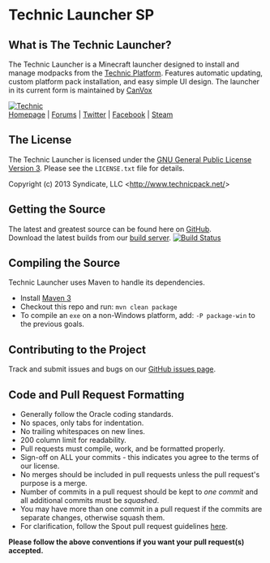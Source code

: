 Technic Launcher SP
===================

## What is The Technic Launcher?
The Technic Launcher is a Minecraft launcher designed to install and manage modpacks from the [Technic Platform][Homepage].
Features automatic updating, custom platform pack installation, and easy simple UI design.
The launcher in its current form is maintained by [CanVox](https://github.com/CannibalVox)

[![Technic][Logo]][Homepage]  
[Homepage] | [Forums] | [Twitter] | [Facebook] | [Steam]

## The License
The Technic Launcher is licensed under the [GNU General Public License Version 3][License]. Please see the `LICENSE.txt` file for details.

Copyright (c) 2013 Syndicate, LLC <<http://www.technicpack.net/>>

## Getting the Source
The latest and greatest source can be found here on [GitHub][Source].  
Download the latest builds from our [build server][Builds]. [![Build Status](http://build.technicpack.net/job/TechnicLauncher/badge/icon)](http://build.technicpack.net/job/TechnicLauncher/)

## Compiling the Source
Technic Launcher uses Maven to handle its dependencies.

* Install [Maven 3](http://maven.apache.org/download.html)
* Checkout this repo and run: `mvn clean package`
* To compile an `exe` on a non-Windows platform, add: `-P package-win` to the previous goals.

## Contributing to the Project
Track and submit issues and bugs on our [GitHub issues page][Issues].  

## Code and Pull Request Formatting
* Generally follow the Oracle coding standards.
* No spaces, only tabs for indentation.
* No trailing whitespaces on new lines.
* 200 column limit for readability.
* Pull requests must compile, work, and be formatted properly.
* Sign-off on ALL your commits - this indicates you agree to the terms of our license.
* No merges should be included in pull requests unless the pull request's purpose is a merge.
* Number of commits in a pull request should be kept to *one commit* and all additional commits must be *squashed*.
* You may have more than one commit in a pull request if the commits are separate changes, otherwise squash them.
* For clarification, follow the Spout pull request guidelines [here](http://spout.in/prguide).

**Please follow the above conventions if you want your pull request(s) accepted.**

[Logo]: http://i.imgur.com/PCI0pIo.png
[Homepage]: http://www.technicpack.net
[Forums]: http://forums.technicpack.net
[License]: http://www.gnu.org/licenses/gpl-3.0.txt
[Source]: https://github.com/TechnicPack/TechnicLauncher
[Builds]: http://build.technicpack.net/job/TechnicLauncher/
[Issues]: https://github.com/TechnicPack/TechnicLauncher/issues
[Twitter]: https://twitter.com/TechnicPack
[Facebook]: https://www.facebook.com/TechnicPack
[Steam]: http://steamcommunity.com/groups/technic-pack
